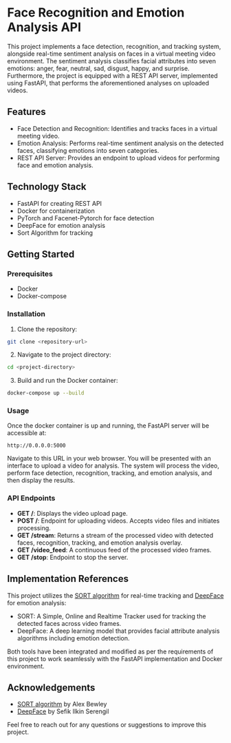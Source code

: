 # Face Recognition and Emotion Analysis API
This project implements a face detection, recognition, and tracking system, alongside real-time sentiment analysis on faces in a virtual meeting video environment. The sentiment analysis classifies facial attributes into seven emotions: anger, fear, neutral, sad, disgust, happy, and surprise. Furthermore, the project is equipped with a REST API server, implemented using FastAPI, that performs the aforementioned analyses on uploaded videos.
## Features

- Face Detection and Recognition: Identifies and tracks faces in a virtual meeting video.
- Emotion Analysis: Performs real-time sentiment analysis on the detected faces, classifying emotions into seven categories.
- REST API Server: Provides an endpoint to upload videos for performing face and emotion analysis.

## Technology Stack

- FastAPI for creating REST API
- Docker for containerization
- PyTorch and Facenet-Pytorch for face detection
- DeepFace for emotion analysis
- Sort Algorithm for tracking

## Getting Started

### Prerequisites

- Docker
- Docker-compose

### Installation
1. Clone the repository:
   
```bash
git clone <repository-url>
```

2. Navigate to the project directory:

```bash
cd <project-directory>
```

3. Build and run the Docker container:

```bash
docker-compose up --build
```

### Usage

Once the docker container is up and running, the FastAPI server will be accessible at:

```url
http://0.0.0.0:5000
```

Navigate to this URL in your web browser. You will be presented with an interface to upload a video for analysis. The system will process the video, perform face detection, recognition, tracking, and emotion analysis, and then display the results.

### API Endpoints

- **GET /**: Displays the video upload page.
- **POST /**: Endpoint for uploading videos. Accepts video files and initiates processing.
- **GET /stream**: Returns a stream of the processed video with detected faces, recognition, tracking, and emotion analysis overlay.
- **GET /video_feed**: A continuous feed of the processed video frames.
- **GET /stop**: Endpoint to stop the server.

## Implementation References

This project utilizes the [SORT algorithm](https://github.com/abewley/sort) for real-time tracking and [DeepFace](https://github.com/serengil/deepface) for emotion analysis:

- SORT: A Simple, Online and Realtime Tracker used for tracking the detected faces across video frames.
- DeepFace: A deep learning model that provides facial attribute analysis algorithms including emotion detection.

Both tools have been integrated and modified as per the requirements of this project to work seamlessly with the FastAPI implementation and Docker environment.
## Acknowledgements

- [SORT algorithm](https://github.com/abewley/sort) by Alex Bewley
- [DeepFace](https://github.com/serengil/deepface) by Sefik Ilkin Serengil

Feel free to reach out for any questions or suggestions to improve this project.
